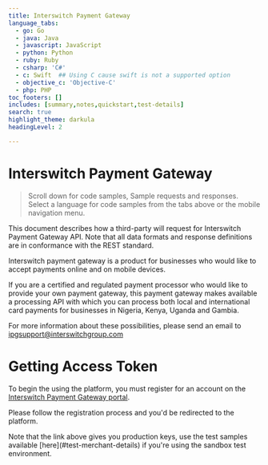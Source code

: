 ```yaml
---
title: Interswitch Payment Gateway
language_tabs:
  - go: Go
  - java: Java
  - javascript: JavaScript
  - python: Python
  - ruby: Ruby
  - csharp: 'C#'
  - c: Swift  ## Using C cause swift is not a supported option
  - objective_c: 'Objective-C'
  - php: PHP
toc_footers: []
includes: [summary,notes,quickstart,test-details]
search: true
highlight_theme: darkula
headingLevel: 2

---
```


<h1 id=""> Interswitch Payment Gateway </h1>

> Scroll down for code samples, Sample requests and responses. Select a language for code samples from the tabs above or the mobile navigation menu.

This document describes how a third-party will request for Interswitch Payment Gateway API. Note that all data formats and response definitions are in conformance with the REST standard.

Interswitch payment gateway is a product for businesses who would like to accept payments online and on mobile devices. 

If you are a certified and regulated payment processor who would like to provide your own payment gateway, this payment gateway makes available a processing API with which you can process both local and international card payments for businesses in Nigeria, Kenya, Uganda and Gambia. 

For more information about these possibilities, please send an email to [ipgsupport@interswitchgroup.com](mailto:ipgsupport@interswitchgroup.com)


<h1 id="getting-access-token"> Getting Access Token </h1>

To begin the using the platform, you must register for an account on the [Interswitch Payment Gateway portal](https://www.interswitchgroup.com/paymentgateway/). 

Please follow the registration process and you'd be redirected to the platform.


<aside class="warning">
Note that the link above gives you production keys, use the test samples available [here](#test-merchant-details) if you're using the sandbox test environment.
</aside>




